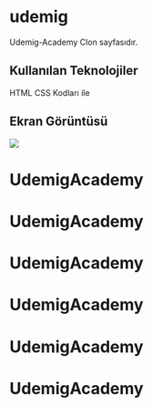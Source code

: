 <h1>udemig</h1>
Udemig-Academy Clon sayfasıdır.

<h2>Kullanılan Teknolojiler</h2>
HTML CSS Kodları ile

<h2>Ekran Görüntüsü</h2>

![](ekran.gif)
# UdemigAcademy
# UdemigAcademy
# UdemigAcademy
# UdemigAcademy
# UdemigAcademy
# UdemigAcademy

